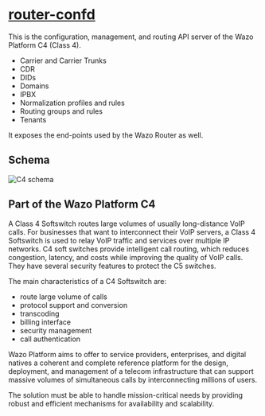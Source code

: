 # [router-confd](https://github.com/wazo-platform/wazo-router-confd)

This is the configuration, management, and routing API server of the Wazo Platform C4 (Class 4).

* Carrier and Carrier Trunks
* CDR
* DIDs
* Domains
* IPBX
* Normalization profiles and rules
* Routing groups and rules
* Tenants

It exposes the end-points used by the Wazo Router as well.

## Schema

![C4 schema](diagram-c4.svg)

## Part of the Wazo Platform C4

A Class 4 Softswitch routes large volumes of usually long-distance VoIP calls. For businesses that want to interconnect their VoIP servers, a Class 4 Softswitch is used to relay VoIP traffic and services over multiple IP networks. C4 soft switches provide intelligent call routing, which reduces congestion, latency, and costs while improving the quality of VoIP calls. They have several security features to protect the C5 switches.

The main characteristics of a C4 Softswitch are:

* route large volume of calls
* protocol support and conversion
* transcoding
* billing interface
* security management
* call authentication

Wazo Platform aims to offer to service providers, enterprises, and digital natives a coherent and complete reference platform for the design, deployment, and management of a telecom infrastructure that can support massive volumes of simultaneous calls by interconnecting millions of users.

The solution must be able to handle mission-critical needs by providing robust and efficient mechanisms for availability and scalability.